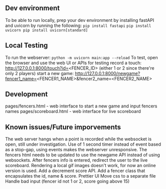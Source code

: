 ## Dev environment 
To be able to run locally, prep your dev environment by installing fastAPI and uvicorn by running the following:
`pip install fastapi`
`pip install uvicorn pip install uvicorn[standard]`

## Local Testing
To run the webserver: `python -m uvicorn main:app --reload`
To test, open the browser and use the web UI or APIs for testing
    record a touch: http://127.0.0.1:8000/touch?id=<FENCER_ID> (either 1 or 2 since there're only 2 players)
    start a new game: http://127.0.0.1:8000/newgame?fencer1_name=<FENCER1_NAME>&fencer2_name=<FENCER2_NAME>

## Development
pages/fencers.html - web interface to start a new game and input fencers names
pages/scoreboard.html - web interface for live scoreboard

## Known issues/Future imporvements
The web server hangs when a point is recorded while the websocket is open, still under investigation.
Use of 1 second timer instead of event based as a stop-gap, using events makes the webserver unresponsive.
The fencers html needs to be updated to use the newgame API instead of using websockets.
After fencers info is entered, redirect the user to the live scoreboard.
Rendering a local gif images doesn't work, for now an online version is used.
Add a decrement score API.
Add a fencer class that encapsulates the id, name & score.
Prettier UI
Move css to a separate file
Handle bad input (fencer id not 1 or 2, score going above 15)